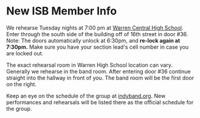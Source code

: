 # New ISB Member Info

We rehearse Tuesday nights at 7:00 pm at [Warren Central High School](https://goo.gl/maps/6rePhJWkf8vkZtvF8). Enter through the south side of the building off of 16th street in door #36.
Note: The doors automatically unlock at 6:30pm, and **re-lock again at 7:30pm.** Make sure you have your section lead's cell number
in case you are locked out.

The exact rehearsal room in Warren High School location can vary. Generally we rehearse in the band room. After entering door #36 continue straight into the hallway in front of you. The band room will be the first door on the right.

Keep an eye on the schedule of the group at [indyband.org](https://indyband.org/rehearsal-schedule). New performances and rehearsals will be listed there as the official schedule for the group. 
